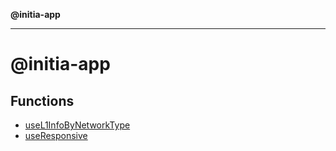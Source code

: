 **@initia-app**

***

# @initia-app

## Functions

- [useL1InfoByNetworkType](functions/useL1InfoByNetworkType.md)
- [useResponsive](functions/useResponsive.md)
